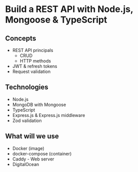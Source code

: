 # Build a REST API with Node.js, Mongoose & TypeScript


## Concepts
* REST API principals
    * CRUD
    * HTTP methods
* JWT & refresh tokens
* Request validation
## Technologies
* Node.js
* MongoDB with Mongoose
* TypeScript
* Express.js & Express.js middleware
* Zod validation




## What will we use
* Docker (image)
* docker-compose (container)
* Caddy - Web server
* DigitalOcean

